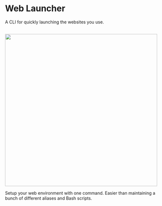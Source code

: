# Web Launcher

A CLI for quickly launching the websites you use.

<br />

<img src="http://g.recordit.co/oSRtrpL56T.gif" height="500" />

<br />



Setup your web environment with one command. Easier than maintaining a bunch of different aliases and Bash scripts.
